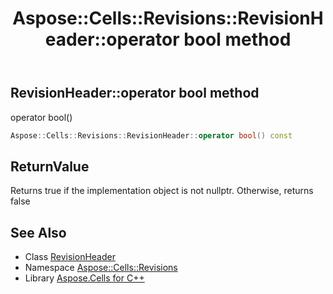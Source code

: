 ﻿---
title: Aspose::Cells::Revisions::RevisionHeader::operator bool method
linktitle: operator bool
second_title: Aspose.Cells for C++ API Reference
description: 'Aspose::Cells::Revisions::RevisionHeader::operator bool method. operator bool() in C++.'
type: docs
weight: 400
url: /cpp/aspose.cells.revisions/revisionheader/operator_bool/
---
## RevisionHeader::operator bool method


operator bool()

```cpp
Aspose::Cells::Revisions::RevisionHeader::operator bool() const
```


## ReturnValue

Returns true if the implementation object is not nullptr. Otherwise, returns false

## See Also

* Class [RevisionHeader](../)
* Namespace [Aspose::Cells::Revisions](../../)
* Library [Aspose.Cells for C++](../../../)
